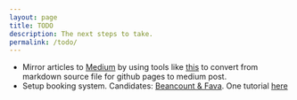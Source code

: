 ```yaml
---
layout: page
title: TODO
description: The next steps to take.
permalink: /todo/
---
```


- Mirror articles to [Medium](www.medium.com) by using tools like [this](markdowntomedium.com) to convert from markdown source file for github pages to medium post.
- Setup booking system. Candidates: [Beancount & Fava](https://github.com/beancount/fava). One tutorial [here](https://alexjj.com/blog/2016/2/managing-my-personal-finances-with-beancount/)
